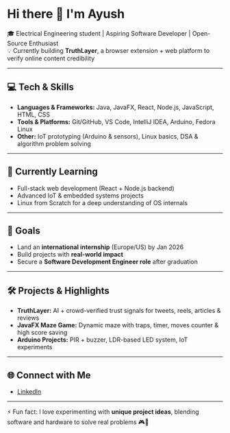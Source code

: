 # Hi there 👋 I'm Ayush

🎓 Electrical Engineering student | Aspiring Software Developer | Open-Source Enthusiast  
💡 Currently building **TruthLayer**, a browser extension + web platform to verify online content credibility  

---

## 💻 Tech & Skills
- **Languages & Frameworks:** Java, JavaFX, React, Node.js, JavaScript, HTML, CSS  
- **Tools & Platforms:** Git/GitHub, VS Code, IntelliJ IDEA, Arduino, Fedora Linux  
- **Other:** IoT prototyping (Arduino & sensors), Linux basics, DSA & algorithm problem solving  

---

## 🌱 Currently Learning
- Full-stack web development (React + Node.js backend)  
- Advanced IoT & embedded systems projects  
- Linux from Scratch for a deep understanding of OS internals  

---

## 🎯 Goals
- Land an **international internship** (Europe/US) by Jan 2026  
- Build projects with **real-world impact**  
- Secure a **Software Development Engineer role** after graduation  

---

## 🛠️ Projects & Highlights
- **TruthLayer:** AI + crowd-verified trust signals for tweets, reels, articles & reviews  
- **JavaFX Maze Game:** Dynamic maze with traps, timer, moves counter & high score saving  
- **Arduino Projects:** PIR + buzzer, LDR-based LED system, IoT experiments  

---

## 🌐 Connect with Me 
- [LinkedIn](https://www.linkedin.com/in/ayushverse)

---

⚡ Fun fact: I love experimenting with **unique project ideas**, blending software and hardware to solve real problems 🎮🔧
